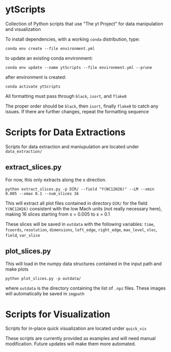 # ytScripts
Collection of Python scripts that use "The yt Project" for data manipulation and visualization

To install dependencies, with a working `conda` distribution, type:

`conda env create --file environment.yml`

to update an existing conda environment:

`conda env update --name ytScripts --file environment.yml --prune`


after environment is created:

`conda activate ytScripts`

All formatting must pass through `black`, `isort`, and `flake8`

The proper order should be `black`, then `isort`, finally `flake8` to catch any issues. If there are further changes, repeat the formatting sequence


# Scripts for Data Extractions
Scripts for data extraction and maniupulation are located under `data_extraction/`


## extract_slices.py
For now, this only extracts along the x direction.

`python extract_slices.py -p DIR/ --field "Y(NC12H26)" --LM --xmin 0.005 --xmax 0.1 --num_slices 16`

This will extract all plot files contained in directory `DIR/` for the field `Y(NC12H26)` consistent with the low Mach units (not really necessary here), making 16 slices starting from x = 0.005 to x = 0.1

These slices will be saved in `outdata` with the following variables: `time`, `fcoords`, `resolution`, `dimensions`, `left_edge`, `right_edge`, `max_level`, `xloc`, `field`, `var_slice`




## plot_slices.py
This will load in the numpy data structures contained in the input path and make plots

`python plot_slices.py -p outdata/`

where `outdata` is the directory containing the list of `.npz` files. These images will automatically be saved in `imgpath`


# Scripts for Visualization
Scripts for in-place quick visualization are located under `quick_vis`

These scripts are currently provided as examples and will need manual modification. Future updates will make them more automated.


## 